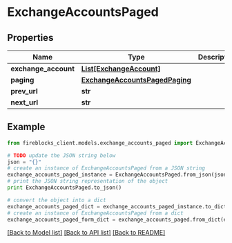 # ExchangeAccountsPaged


## Properties

Name | Type | Description | Notes
------------ | ------------- | ------------- | -------------
**exchange_account** | [**List[ExchangeAccount]**](ExchangeAccount.md) |  | [optional] 
**paging** | [**ExchangeAccountsPagedPaging**](ExchangeAccountsPagedPaging.md) |  | [optional] 
**prev_url** | **str** |  | [optional] 
**next_url** | **str** |  | [optional] 

## Example

```python
from fireblocks_client.models.exchange_accounts_paged import ExchangeAccountsPaged

# TODO update the JSON string below
json = "{}"
# create an instance of ExchangeAccountsPaged from a JSON string
exchange_accounts_paged_instance = ExchangeAccountsPaged.from_json(json)
# print the JSON string representation of the object
print ExchangeAccountsPaged.to_json()

# convert the object into a dict
exchange_accounts_paged_dict = exchange_accounts_paged_instance.to_dict()
# create an instance of ExchangeAccountsPaged from a dict
exchange_accounts_paged_form_dict = exchange_accounts_paged.from_dict(exchange_accounts_paged_dict)
```
[[Back to Model list]](../README.md#documentation-for-models) [[Back to API list]](../README.md#documentation-for-api-endpoints) [[Back to README]](../README.md)


